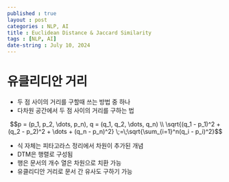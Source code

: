 ```yaml
---
published : true
layout : post
categories : NLP, AI
title : Euclidean Distance & Jaccard Similarity
tags : [NLP, AI]
date-string : July 10, 2024
---
```


# 유클리디안 거리
- 두 점 사이의 거리를 구할때 쓰는 방법 중 하나
- 다차원 공간에서 두 점 사이의 거리를 구하는 법

$$p = (p_1, p_2, \dots, p_n), q = (q_1, q_2, \dots, q_n) \\
  \sqrt{(q_1 - p_1)^2 + (q_2 - p_2)^2 + \dots + (q_n - p_n)^2} \;=\;\sqrt{\sum_{i=1}^n(q_i - p_i)^2}$$

- 식 자체는 피타고라스 정리에서 차원이 추가된 개념
- DTM은 행렬로 구성됨
- 행은 문서의 개수 열은 차원으로 치환 가능
- 유클리디안 거리로 문서 간 유사도 구하기 가능
